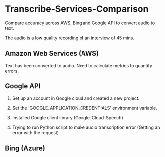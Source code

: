 # Transcribe-Services-Comparison

Compare accuracy across AWS, Bing and Google API to convert audio to text.

The audio is a low quality recording of an interview of 45 mins.

## Amazon Web Services (AWS)

Text has been converted to audio. Need to calculate metrics to quantify errors.

## Google API

1. Set up an account in Google cloud and created a new project.

2. Set the 'GOOGLE_APPLICATION_CREDENTIALS' environment variable.

3. Installed Google client library (Google-Cloud-Speech)

4. Trying to run Python script to make audio transcription error (Getting an error with the request)

## Bing (Azure)

